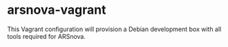 arsnova-vagrant
===============

This Vagrant configuration will provision a Debian development box with all tools required for ARSnova.
